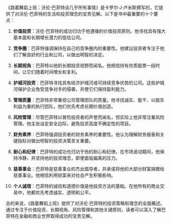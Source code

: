 《跳着舞蹈上班：沃伦·巴菲特谈几乎所有事情》是卡罗尔·J·卢米斯撰写的，它提供了对沃伦·巴菲特的生活和投资理念的宝贵见解。以下是书中最重要的十个要点：

1. **价值投资**：沃伦·巴菲特的成功归功于他遵循的价值投资原则。他寻找具有强大基本面和长期增长潜力的低估公司。

2. **竞争圈**：巴菲特强调保持在自己的竞争圈内的重要性。他建议投资者专注于他们了解良好的行业和公司，以做出明智的决定。

3. **长期视角**：巴菲特以他的长期投资视野而闻名。他相信持有优质股票一段时间，让它们随着时间增长和复利。

4. **护城河投资**：巴菲特寻找具有经济护城河或可持续竞争优势的公司。这些护城河保护企业免受竞争对手的侵袭，并使它们保持盈利能力。

5. **管理质量**：巴菲特非常重视公司管理团队的质量。他寻找诚实、能干、以股东利益为重的执行团队，他们优先考虑长期价值创造。

6. **风险管理**：尽管巴菲特以冒险投资者的声誉而闻名，但实际上他非常注重风险管理。他主张设定安全边际，避免投资高度不确定性的项目。

7. **财务素养**：巴菲特强调投资者的财务素养的重要性。他认为理解财务报表和关键指标对做出明智的投资决策至关重要。

8. **耐心和纪律**：巴菲特的成功也归功于他的耐心和纪律。在市场波动期间，他保持冷静，并坚持他的投资理念，即使面临偏离的压力。

9. **慈善事业**：巴菲特是慈善事业的杰出倡导者，并承诺将他的大部分财富捐赠给慈善事业。他相信利用财富来对社会产生积极影响。

10. **个人诚信**：巴菲特的诚信和道德价值是他投资方法的基础。在他所有的商业交易中，他都优先考虑诚实、透明和公平。

总的来说，《跳着舞蹈上班》提供了对沃伦·巴菲特的投资策略和理念的全面概述。通过专注于价值投资、长期视角、风险管理和其他关键原则，读者可以深入了解巴菲特在金融和商业世界取得成功的宝贵见解。